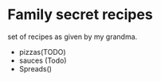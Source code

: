 # Family secret recipes

set of recipes as given by my grandma.

* pizzas(TODO)
* sauces (Todo)
* Spreads()